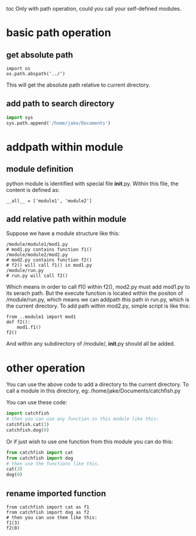 toc
Only with path operation, could you call your self-defined modules.

# basic path operation

## get absolute path
```
import os
os.path.abspath('../')
```

This will get the absolute path relative to current directory.


## add path to search directory
```python
import sys
sys.path.append('/home/jake/Documents')
```


# addpath within module

## module definition
python module is identified with special file __init__.py. Within this file, the content is defined as:
```
__all__ = ['module1', 'module2']
```


## add relative path within module
Suppose we have a module structure like this:
```
/module/module1/mod1.py
# mod1.py contains function f1()
/module/module2/mod2.py
# mod2.py contains function f2()
# f2() will call f1() in mod1.py
/module/run.py
# run.py will call f2()
```

Which means in order to call f1() within f2(), mod2.py must add mod1.py to its serach path. But the execute function is located within the positon of /module/run.py, which means we can addpath this path in run.py, which is the current directory. To add path within mod2.py, simple script is like this:
```
from ..module1 import mod1
def f2():
    mod1.f1()
f2()
```

And within any subdirectory of /module/, __init__.py should all be added.


# other operation

You can use the above code to add a directory to the current directory. To call a module in this directory, eg: /home/jake/Documents/catchfish.py

You can use these code:

```python
import catchfish
# then you can use any function in this module like this:
catchfish.cat(3)
catchfish.dog(0)
```

Or if just wish to use one function from this module you can do this:

```python
from catchfish import cat
from catchfish import dog
# then use the functions like this.
cat(3)
dog(0)
```


## rename imported function

```
from catchfish import cat as f1
from catchfish import dog as f2
# then you can use them like this:
f1(3)
f2(0)
```
